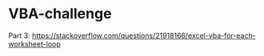 # VBA-challenge


Part 3:
https://stackoverflow.com/questions/21918166/excel-vba-for-each-worksheet-loop
